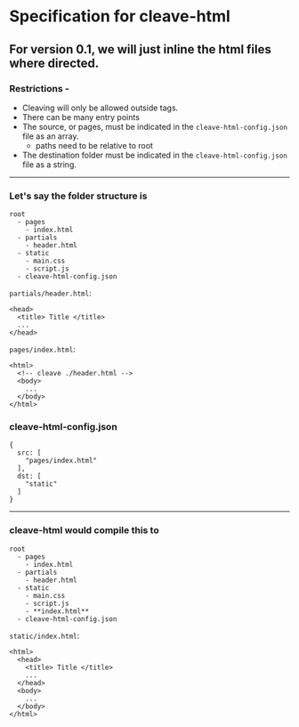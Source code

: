# Specification for cleave-html

## For version 0.1, we will just inline the html files where directed. 

### Restrictions - 
  - Cleaving will only be allowed outside tags.
  - There can be many entry points
  - The source, or pages, must be indicated in the `cleave-html-config.json` file as an array.
    - paths need to be relative to root
  - The destination folder must be indicated in the `cleave-html-config.json` file as a string.

---

### Let's say the folder structure is 
```
root
  - pages 
    - index.html
  - partials
    - header.html
  - static 
    - main.css
    - script.js
  - cleave-html-config.json
```  
 
 
`partials/header.html`:
```
<head>
  <title> Title </title>
  ...
</head>
```


`pages/index.html`:
```
<html>
  <!-- cleave ./header.html -->
  <body>
    ...
  </body>
</html>
```

### cleave-html-config.json
```
{
  src: [
    "pages/index.html"
  ],
  dst: [
    "static"
  ]
}
```

---

### cleave-html would compile this to

```
root
  - pages 
    - index.html
  - partials
    - header.html
  - static 
    - main.css
    - script.js
    - **index.html**
  - cleave-html-config.json
```  

`static/index.html`:
```
<html>
  <head>
    <title> Title </title>
    ...
  </head>
  <body>
    ...
  </body>
</html>
```
